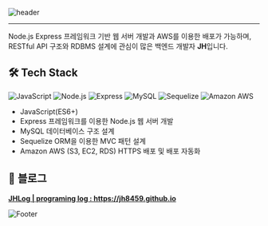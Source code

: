 ![header](https://capsule-render.vercel.app/api?type=rounded&color=6F777D&height=90&section=header&text=ABOUT&#160;JH&#160;🤔&fontSize=30)

---
 Node.js Express 프레임워크 기반 웹 서버 개발과 AWS를 이용한 배포가 가능하며,
RESTful API 구조와 RDBMS 설계에 관심이 많은  백엔드 개발자 **JH**입니다.

## 🛠 Tech Stack 
<img alt="JavaScript" src ="https://img.shields.io/badge/JavaScript-F7DF1E.svg?&style=for-the-badge&logo=JavaScript&logoColor=white"/> <img alt="Node.js" src ="https://img.shields.io/badge/Node.js-339933.svg?&style=for-the-badge&logo=Node.js&logoColor=white"/>
<img alt="Express" src ="https://img.shields.io/badge/Express-000000.svg?&style=for-the-badge&logo=Express&logoColor=white"/>
<img alt="MySQL" src ="https://img.shields.io/badge/MySQL-4479A1.svg?&style=for-the-badge&logo=MySQL&logoColor=white"/>
<img alt="Sequelize" src ="https://img.shields.io/badge/Sequelize-52B0E7.svg?&style=for-the-badge&logo=Sequelize&logoColor=white"/>
<img alt="Amazon AWS" src ="https://img.shields.io/badge/Amazon AWS-232F3E.svg?&style=for-the-badge&logo=Amazon AWS&logoColor=white"/>


- JavaScript(ES6+)
- Express 프레임워크를 이용한 Node.js 웹 서버 개발
- MySQL 데이터베이스 구조 설계
- Sequelize ORM을 이용한 MVC 패턴 설계
- Amazon AWS (S3, EC2, RDS) HTTPS 배포 및 배포 자동화

## 📖 블로그

<a href="https://jh8459.github.io/" target="_blank">**JHLog | programing log : http<hi>s://jh8459.github.io**</a>

 ![Footer](https://capsule-render.vercel.app/api?type=waving&color=6F777D&height=200&section=footer)
